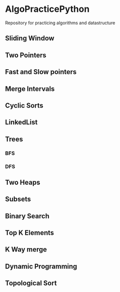 # AlgoPracticePython
Repository for practicing algorithms and datastructure

## Sliding Window

## Two Pointers

## Fast and Slow pointers

## Merge Intervals

## Cyclic Sorts

## LinkedList

## Trees
### BFS
### DFS

## Two Heaps

## Subsets

## Binary Search

## Top K Elements

## K Way merge

## Dynamic Programming

## Topological Sort
